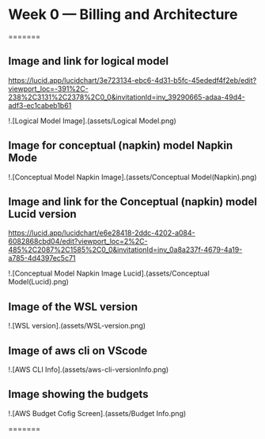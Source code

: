 # Week 0 — Billing and Architecture

=======

## Image and link for logical model

https://lucid.app/lucidchart/3e723134-ebc6-4d31-b5fc-45ededf4f2eb/edit?viewport_loc=-391%2C-238%2C3131%2C2378%2C0_0&invitationId=inv_39290665-adaa-49d4-adf3-ec1cabeb1b61

!.[Logical Model Image].(assets/Logical Model.png)

## Image for conceptual (napkin) model Napkin Mode

!.[Conceptual Model Napkin Image].(assets/Conceptual Model(Napkin).png)

## Image and link for the Conceptual (napkin) model Lucid version

https://lucid.app/lucidchart/e6e28418-2ddc-4202-a084-6082868cbd04/edit?viewport_loc=2%2C-485%2C2087%2C1585%2C0_0&invitationId=inv_0a8a237f-4679-4a19-a785-4d4397ec5c71

!.[Conceptual Model Napkin Image Lucid].(assets/Conceptual Model(Lucid).png)

## Image of the WSL version

!.[WSL version].(assets/WSL-version.png)

## Image of aws cli on VScode

!.[AWS CLI Info].(assets/aws-cli-versionInfo.png)

## Image showing the budgets

!.[AWS Budget Cofig Screen].(assets/Budget Info.png)

=======
